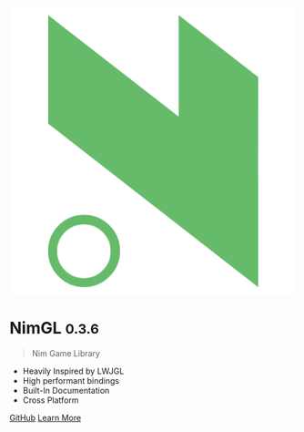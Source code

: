 ![logo](media/logo.png ':size=128x128')

# NimGL <small>0.3.6</small>

> Nim Game Library

- Heavily Inspired by LWJGL
- High performant bindings
- Built-In Documentation
- Cross Platform

[GitHub](https://github.com/lmariscal/nimgl/)
[Learn More](home.md)
